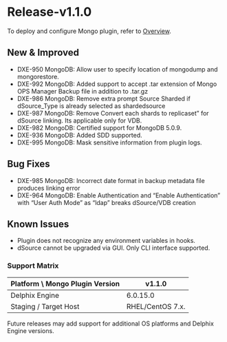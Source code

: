 # Release-v1.1.0

To deploy and configure Mongo plugin, 
refer to [Overview](/).

## New & Improved
* DXE-950 MongoDB: Allow user to specify location of mongodump and mongorestore.
* DXE-992 MongoDB: Added support to accept .tar extension of Mongo OPS Manager Backup file in addition to .tar.gz
* DXE-986 MongoDB: Remove extra prompt Source Sharded if dSource_Type is already selected as shardedsource
* DXE-987 MongoDB: Remove Convert each shards to replicaset” for dSource linking. Its applicable only for VDB.
* DXE-982 MongoDB: Certified support for MongoDB 5.0.9.  
* DXE-936 MongoDB: Added SDD supported.
* DXE-995 MongoDB: Mask sensitive information from plugin logs.


## Bug Fixes
* DXE-985 MongoDB: Incorrect date format in backup metadata file produces linking error
* DXE-964 MongoDB: Enable Authentication and “Enable Authentication” with “User Auth Mode” as “ldap” breaks dSource/VDB creation


## Known Issues

* Plugin does not recognize any environment variables in hooks.  
* dSource cannot be upgraded via GUI. Only CLI interface supported.    


### Support Matrix

| <span class="table-header">Platform \ Mongo Plugin Version </span><br/> <span class="table-header"></span>| <span class="table-header"> v1.1.0</span> |
| ------------------                                                                                        |-------------------------------------------|   
| Delphix Engine                                                                                            | 6.0.15.0                                  |
| Staging / Target Host                                                                                     | RHEL/CentOS 7.x.                          |


Future releases may add support for additional OS platforms and Delphix Engine versions.  
